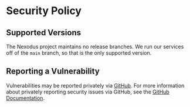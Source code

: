 # Security Policy

## Supported Versions

The Nexodus project maintains no release branches. We run our services off of the `main` branch, so that is the only supported version.

## Reporting a Vulnerability

Vulnerabilities may be reported privately via [GitHub](https://github.com/nexodus-io/nexodus/security/advisories). For more information about privately reporting security issues via GitHub, see the [GitHub Documentation](https://docs.github.com/en/code-security/security-advisories/guidance-on-reporting-and-writing/privately-reporting-a-security-vulnerability).
